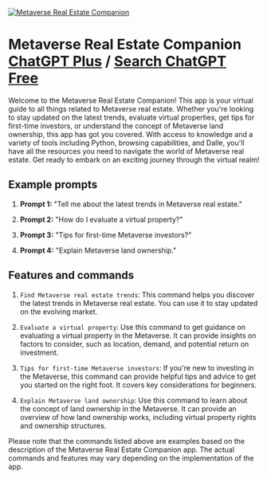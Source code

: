 
[![Metaverse Real Estate Companion](https://files.oaiusercontent.com/file-5QP95C78Bn5N9q7ATLdYdTze?se=2123-10-17T02%3A24%3A51Z&sp=r&sv=2021-08-06&sr=b&rscc=max-age%3D31536000%2C%20immutable&rscd=attachment%3B%20filename%3Df328837b-975c-4cf9-adf2-180ecd8c0716.png&sig=WDGESGpsCtRKBf9fd3V7HesVu7sxXnD/9i0sBdkS2uE%3D)](https://chat.openai.com/g/g-3PqMs657b-metaverse-real-estate-companion)

# Metaverse Real Estate Companion [ChatGPT Plus](https://chat.openai.com/g/g-3PqMs657b-metaverse-real-estate-companion) / [Search ChatGPT Free](https://gptcall.net/index.html#/?search=Metaverse%20Real%20Estate%20Companion)

Welcome to the Metaverse Real Estate Companion! This app is your virtual guide to all things related to Metaverse real estate. Whether you're looking to stay updated on the latest trends, evaluate virtual properties, get tips for first-time investors, or understand the concept of Metaverse land ownership, this app has got you covered. With access to knowledge and a variety of tools including Python, browsing capabilities, and Dalle, you'll have all the resources you need to navigate the world of Metaverse real estate. Get ready to embark on an exciting journey through the virtual realm!

## Example prompts

1. **Prompt 1:** "Tell me about the latest trends in Metaverse real estate."

2. **Prompt 2:** "How do I evaluate a virtual property?"

3. **Prompt 3:** "Tips for first-time Metaverse investors?"

4. **Prompt 4:** "Explain Metaverse land ownership."

## Features and commands

1. `Find Metaverse real estate trends`: This command helps you discover the latest trends in Metaverse real estate. You can use it to stay updated on the evolving market.

2. `Evaluate a virtual property`: Use this command to get guidance on evaluating a virtual property in the Metaverse. It can provide insights on factors to consider, such as location, demand, and potential return on investment.

3. `Tips for first-time Metaverse investors`: If you're new to investing in the Metaverse, this command can provide helpful tips and advice to get you started on the right foot. It covers key considerations for beginners.

4. `Explain Metaverse land ownership`: Use this command to learn about the concept of land ownership in the Metaverse. It can provide an overview of how land ownership works, including virtual property rights and ownership structures.

Please note that the commands listed above are examples based on the description of the Metaverse Real Estate Companion app. The actual commands and features may vary depending on the implementation of the app.


